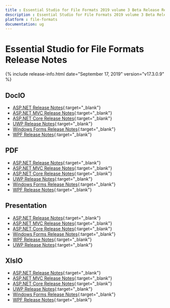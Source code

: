 ```yaml
---
title : Essential Studio for File Formats 2019 volume 3 Beta Release Release Notes  
description : Essential Studio for File Formats 2019 volume 3 Beta Release Release Notes  
platform : file-formats
documentation: ug
---
```


# Essential Studio for File Formats  Release Notes  

{% include release-info.html date="September 17, 2019" version="v17.3.0.9" %} 

## DocIO

* [ASP.NET Release Notes](/aspnet/release-notes/v17.3.0.9#docio){:target="_blank"}
* [ASP.NET MVC Release Notes](/aspnetmvc/release-notes/v17.3.0.9#docio){:target="_blank"}
* [ASP.NET Core Release Notes](/aspnet-core/release-notes/v17.3.0.9#docio){:target="_blank"}
* [UWP Release Notes](/uwp/release-notes/v17.3.0.9#docio){:target="_blank"}
* [Windows Forms Release Notes](/windowsforms/release-notes/v17.3.0.9#docio){:target="_blank"}
* [WPF Release Notes](/wpf/release-notes/v17.3.0.9#docio){:target="_blank"}


## PDF

* [ASP.NET Release Notes](/aspnet/release-notes/v17.3.0.9#pdf){:target="_blank"}
* [ASP.NET MVC Release Notes](/aspnetmvc/release-notes/v17.3.0.9#pdf){:target="_blank"}
* [ASP.NET Core Release Notes](/aspnet-core/release-notes/v17.3.0.9#pdf){:target="_blank"}
* [UWP Release Notes](/uwp/release-notes/v17.3.0.9#pdf){:target="_blank"}
* [Windows Forms Release Notes](/windowsforms/release-notes/v17.3.0.9#pdf){:target="_blank"}
* [WPF Release Notes](/wpf/release-notes/v17.3.0.9#pdf){:target="_blank"}


## Presentation

* [ASP.NET Release Notes](/aspnet/release-notes/v17.3.0.9#presentation){:target="_blank"}
* [ASP.NET MVC Release Notes](/aspnetmvc/release-notes/v17.3.0.9#presentation){:target="_blank"}
* [ASP.NET Core Release Notes](/aspnet-core/release-notes/v17.3.0.9#presentation){:target="_blank"}
* [Windows Forms Release Notes](/windowsforms/release-notes/v17.3.0.9#presentation){:target="_blank"}
* [WPF Release Notes](/wpf/release-notes/v17.3.0.9#presentation){:target="_blank"}
* [UWP Release Notes](/uwp/release-notes/v17.3.0.9#presentation){:target="_blank"}


## XlsIO

* [ASP.NET Release Notes](/aspnet/release-notes/v17.3.0.9#xlsio){:target="_blank"}
* [ASP.NET MVC Release Notes](/aspnetmvc/release-notes/v17.3.0.9#xlsio){:target="_blank"}
* [ASP.NET Core Release Notes](/aspnet-core/release-notes/v17.3.0.9#xlsio){:target="_blank"}
* [UWP Release Notes](/uwp/release-notes/v17.3.0.9#xlsio){:target="_blank"}
* [Windows Forms Release Notes](/windowsforms/release-notes/v17.3.0.9#xlsio){:target="_blank"}
* [WPF Release Notes](/wpf/release-notes/v17.3.0.9#xlsio){:target="_blank"}